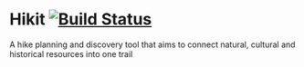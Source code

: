 # Hikit [![Build Status](https://travis-ci.com/loreV/hikit.svg?token=poHDkeMHMhAtyZHWqhvU&branch=master)](https://travis-ci.com/loreV/hikit)
A hike planning and discovery tool that aims to connect natural, cultural and historical resources into one trail
